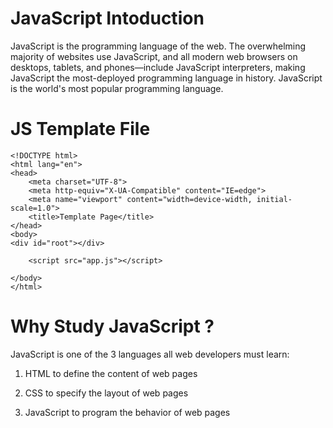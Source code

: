 # JavaScript Intoduction

JavaScript is the programming language of the web. The overwhelming majority of websites use JavaScript, and all modern web browsers on desktops, tablets, and phones—include JavaScript interpreters, making JavaScript the most-deployed programming language in history.
JavaScript is the world's most popular programming language.

# JS Template File
```
<!DOCTYPE html>
<html lang="en">
<head>
    <meta charset="UTF-8">
    <meta http-equiv="X-UA-Compatible" content="IE=edge">
    <meta name="viewport" content="width=device-width, initial-scale=1.0">
    <title>Template Page</title>
</head>
<body>
<div id="root"></div>

    <script src="app.js"></script>

</body>
</html>
```

# Why Study JavaScript ?

JavaScript is one of the 3 languages all web developers must learn:

   1. HTML to define the content of web pages

   2. CSS to specify the layout of web pages

   3. JavaScript to program the behavior of web pages
